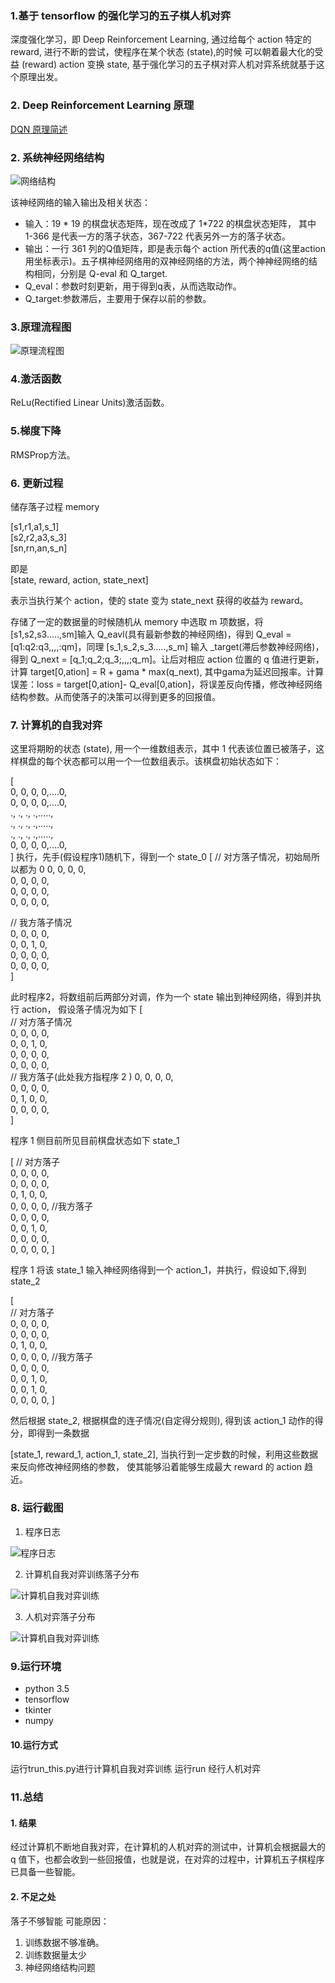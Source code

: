 ### 1.基于 tensorflow  的强化学习的五子棋人机对弈
深度强化学习，即 Deep Reinforcement Learning, 通过给每个 action 特定的 reward, 进行不断的尝试，使程序在某个状态 (state),的时候
可以朝着最大化的受益 (reward) action 变换 state, 基于强化学习的五子棋对弈人机对弈系统就基于这个原理出发。

### 2. Deep Reinforcement Learning 原理
[DQN 原理简述](./dqn原理.md)

### 2. 系统神经网络结构  

![网络结构](./images/net.png)    

该神经网络的输入输出及相关状态：  

- 输入：19 * 19 的棋盘状态矩阵，现在改成了 1*722 的棋盘状态矩阵， 其中 1-366 是代表一方的落子状态，367-722 代表另外一方的落子状态。
- 输出：一行 361 列的Q值矩阵，即是表示每个 action 所代表的q值(这里action用坐标表示)。五子棋神经网络用的双神经网络的方法，两个神神经网络的结构相同，分别是 Q-eval 和 Q_target.
- Q_eval：参数时刻更新，用于得到q表，从而选取动作。
- Q_target:参数滞后，主要用于保存以前的参数。

### 3.原理流程图  
![原理流程图](./images/流程图.png)  

### 4.激活函数
ReLu(Rectified Linear Units)激活函数。  

### 5.梯度下降
RMSProp方法。  

### 6. 更新过程
储存落子过程  memory

[s1,r1,a1,s_1]    
[s2,r2,a3,s_3]  
[sn,rn,an,s_n]  

即是    
[state, reward, action, state_next]  

表示当执行某个 action，使的 state 变为 state_next 获得的收益为 reward。 


存储了一定的数据量的时候随机从 memory 中选取 m 项数据，将[s1,s2,s3…..,sm]输入 Q_eavl(具有最新参数的神经网络)，得到 Q_eval = [q1:q2:q3,,,,:qm]，同理 [s_1,s_2,s_3…..,s_m] 输入 _target(滞后参数神经网络)，得到 Q_next = [q_1;q_2;q_3;,,,;q_m]。让后对相应 action 位置的 q 值进行更新，计算 target[0,ation] = R + gama * max(q_next), 其中gama为延迟回报率。计算误差：loss = target[0,ation]- Q_eval[0,ation]，将误差反向传播，修改神经网络结构参数。从而使落子的决策可以得到更多的回报值。

### 7. 计算机的自我对弈
这里将期盼的状态 (state), 用一个一维数组表示，其中 1 代表该位置已被落子，这样棋盘的每个状态都可以用一个一位数组表示。该棋盘初始状态如下：  

[  
  0, 0, 0, 0,....0,  
  0, 0, 0, 0,....0,  
  ., ., ., .,.....,  
  ., ., ., .,.....,  
  ., ., ., .,.....,  
  0, 0, 0, 0,....0,  
]
执行，先手(假设程序1)随机下，得到一个 state_0
[ 
  // 对方落子情况，初始局所以都为 0
  0, 0, 0, 0,  
  0, 0, 0, 0,  
  0, 0, 0, 0,  
  0, 0, 0, 0,   
    
  // 我方落子情况  
  0, 0, 0, 0,   
  0, 0, 1, 0,  
  0, 0, 0, 0,  
  0, 0, 0, 0,  
]  

此时程序2，将数组前后两部分对调，作为一个 state 输出到神经网络，得到并执行 action， 假设落子情况为如下 
[  
  // 对方落子情况  
  0, 0, 0, 0,   
  0, 0, 1, 0,  
  0, 0, 0, 0,  
  0, 0, 0, 0,   
  // 我方落子(此处我方指程序 2 )
  0, 0, 0, 0,  
  0, 0, 0, 0,  
  0, 1, 0, 0,  
  0, 0, 0, 0,   
]  


程序 1 侧目前所见目前棋盘状态如下 state_1

[ 
  // 对方落子   
  0, 0, 0, 0,  
  0, 0, 0, 0,  
  0, 1, 0, 0,  
  0, 0, 0, 0,
  //我方落子     
  0, 0, 0, 0,  
  0, 0, 1, 0,  
  0, 0, 0, 0,  
  0, 0, 0, 0,
]  

程序 1  将该 state_1 输入神经网络得到一个 action_1，并执行，假设如下,得到 state_2

[  
  // 对方落子   
  0, 0, 0, 0,  
  0, 0, 0, 0,  
  0, 1, 0, 0,  
  0, 0, 0, 0,
  //我方落子     
  0, 0, 0, 0,  
  0, 0, 1, 0,  
  0, 0, 1, 0,  
  0, 0, 0, 0,
]    

然后根据 state_2, 根据棋盘的连子情况(自定得分规则), 得到该 action_1 动作的得分，即得到一条数据  

[state_1, reward_1, action_1, state_2], 当执行到一定步数的时候，利用这些数据来反向修改神经网络的参数，
使其能够沿着能够生成最大 reward 的 action 趋近。




### 8. 运行截图
1. 程序日志

![程序日志](./images/action1.png)  


2. 计算机自我对弈训练落子分布  

![计算机自我对弈训练](./images/结果1.png)  



3. 人机对弈落子分布  

![计算机自我对弈训练](./images/结果2.png)   



### 9.运行环境
- python 3.5
- tensorflow
- tkinter
- numpy

#### 10.运行方式 
运行trun_this.py进行计算机自我对弈训练
运行run 经行人机对弈

### 11.总结

#### 1. 结果
 经过计算机不断地自我对弈，在计算机的人机对弈的测试中，计算机会根据最大的 q 值下，也都会收到一些回报值，也就是说，在对弈的过程中，计算机五子棋程序已具备一些智能。

#### 2. 不足之处
落子不够智能
可能原因： 
 1. 训练数据不够准确。
 2. 训练数据量太少
 3. 神经网络结构问题

